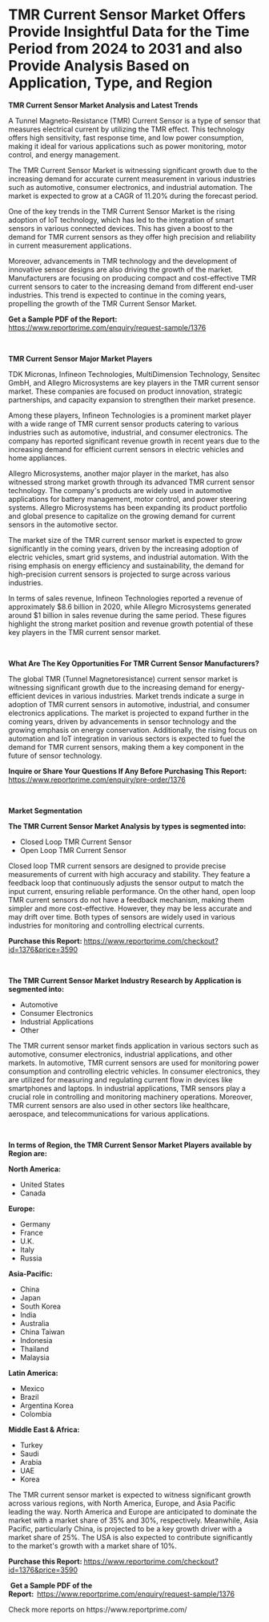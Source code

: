 <p><h1>TMR Current Sensor Market Offers Provide Insightful Data for the Time Period from 2024 to 2031 and also Provide Analysis Based on Application, Type, and Region</h1></p><p><strong>TMR Current Sensor Market Analysis and Latest Trends</strong></p>
<p><p>A Tunnel Magneto-Resistance (TMR) Current Sensor is a type of sensor that measures electrical current by utilizing the TMR effect. This technology offers high sensitivity, fast response time, and low power consumption, making it ideal for various applications such as power monitoring, motor control, and energy management.</p><p>The TMR Current Sensor Market is witnessing significant growth due to the increasing demand for accurate current measurement in various industries such as automotive, consumer electronics, and industrial automation. The market is expected to grow at a CAGR of 11.20% during the forecast period.</p><p>One of the key trends in the TMR Current Sensor Market is the rising adoption of IoT technology, which has led to the integration of smart sensors in various connected devices. This has given a boost to the demand for TMR current sensors as they offer high precision and reliability in current measurement applications.</p><p>Moreover, advancements in TMR technology and the development of innovative sensor designs are also driving the growth of the market. Manufacturers are focusing on producing compact and cost-effective TMR current sensors to cater to the increasing demand from different end-user industries. This trend is expected to continue in the coming years, propelling the growth of the TMR Current Sensor Market.</p></p>
<p><strong>Get a Sample PDF of the Report:&nbsp;</strong> <a href="https://www.reportprime.com/enquiry/request-sample/1376">https://www.reportprime.com/enquiry/request-sample/1376</a></p>
<p>&nbsp;</p>
<p><strong>TMR Current Sensor Major Market Players</strong></p>
<p><p>TDK Micronas, Infineon Technologies, MultiDimension Technology, Sensitec GmbH, and Allegro Microsystems are key players in the TMR current sensor market. These companies are focused on product innovation, strategic partnerships, and capacity expansion to strengthen their market presence.</p><p>Among these players, Infineon Technologies is a prominent market player with a wide range of TMR current sensor products catering to various industries such as automotive, industrial, and consumer electronics. The company has reported significant revenue growth in recent years due to the increasing demand for efficient current sensors in electric vehicles and home appliances.</p><p>Allegro Microsystems, another major player in the market, has also witnessed strong market growth through its advanced TMR current sensor technology. The company's products are widely used in automotive applications for battery management, motor control, and power steering systems. Allegro Microsystems has been expanding its product portfolio and global presence to capitalize on the growing demand for current sensors in the automotive sector.</p><p>The market size of the TMR current sensor market is expected to grow significantly in the coming years, driven by the increasing adoption of electric vehicles, smart grid systems, and industrial automation. With the rising emphasis on energy efficiency and sustainability, the demand for high-precision current sensors is projected to surge across various industries.</p><p>In terms of sales revenue, Infineon Technologies reported a revenue of approximately $8.6 billion in 2020, while Allegro Microsystems generated around $1 billion in sales revenue during the same period. These figures highlight the strong market position and revenue growth potential of these key players in the TMR current sensor market.</p></p>
<p>&nbsp;</p>
<p><strong>What Are The Key Opportunities For TMR Current Sensor Manufacturers?</strong></p>
<p><p>The global TMR (Tunnel Magnetoresistance) current sensor market is witnessing significant growth due to the increasing demand for energy-efficient devices in various industries. Market trends indicate a surge in adoption of TMR current sensors in automotive, industrial, and consumer electronics applications. The market is projected to expand further in the coming years, driven by advancements in sensor technology and the growing emphasis on energy conservation. Additionally, the rising focus on automation and IoT integration in various sectors is expected to fuel the demand for TMR current sensors, making them a key component in the future of sensor technology.</p></p>
<p><strong>Inquire or Share Your Questions If Any Before Purchasing This Report:</strong> <a href="https://www.reportprime.com/enquiry/pre-order/1376">https://www.reportprime.com/enquiry/pre-order/1376</a></p>
<p>&nbsp;</p>
<p><strong>Market Segmentation</strong></p>
<p><strong>The TMR Current Sensor Market Analysis by types is segmented into:</strong></p>
<p><ul><li>Closed Loop TMR Current Sensor</li><li>Open Loop TMR Current Sensor</li></ul></p>
<p><p>Closed loop TMR current sensors are designed to provide precise measurements of current with high accuracy and stability. They feature a feedback loop that continuously adjusts the sensor output to match the input current, ensuring reliable performance. On the other hand, open loop TMR current sensors do not have a feedback mechanism, making them simpler and more cost-effective. However, they may be less accurate and may drift over time. Both types of sensors are widely used in various industries for monitoring and controlling electrical currents.</p></p>
<p><strong>Purchase this Report:&nbsp;</strong><a href="https://www.reportprime.com/checkout?id=1376&price=3590">https://www.reportprime.com/checkout?id=1376&price=3590</a></p>
<p>&nbsp;</p>
<p><strong>The TMR Current Sensor Market Industry Research by Application is segmented into:</strong></p>
<p><ul><li>Automotive</li><li>Consumer Electronics</li><li>Industrial Applications</li><li>Other</li></ul></p>
<p><p>The TMR current sensor market finds application in various sectors such as automotive, consumer electronics, industrial applications, and other markets. In automotive, TMR current sensors are used for monitoring power consumption and controlling electric vehicles. In consumer electronics, they are utilized for measuring and regulating current flow in devices like smartphones and laptops. In industrial applications, TMR sensors play a crucial role in controlling and monitoring machinery operations. Moreover, TMR current sensors are also used in other sectors like healthcare, aerospace, and telecommunications for various applications.</p></p>
<p>&nbsp;</p>
<p><strong>In terms of Region, the TMR Current Sensor Market Players available by Region are:</strong></p>
<p>
    <p> <strong> North America: </strong>
        <ul>
            <li>United States</li>
            <li>Canada</li>
        </ul>
        </p> 
    <p> <strong> Europe: </strong>
        <ul>
            <li>Germany</li>
            <li>France</li>
            <li>U.K.</li>
            <li>Italy</li>
            <li>Russia</li>
        </ul>
        </p> 
    <p> <strong> Asia-Pacific: </strong>
        <ul>
            <li>China</li>
            <li>Japan</li>
            <li>South Korea</li>
            <li>India</li>
            <li>Australia</li>
            <li>China Taiwan</li>
            <li>Indonesia</li>
            <li>Thailand</li>
            <li>Malaysia</li>
        </ul>
        </p> 
    <p> <strong> Latin America: </strong>
        <ul>
            <li>Mexico</li>
            <li>Brazil</li>
            <li>Argentina Korea</li>
            <li>Colombia</li>
        </ul>
        </p> 
    <p> <strong> Middle East & Africa: </strong>
        <ul>
            <li>Turkey</li>
            <li>Saudi</li>
            <li>Arabia</li>
            <li>UAE</li>
            <li>Korea</li>
        </ul>
    </p>
    </p>
<p><p>The TMR current sensor market is expected to witness significant growth across various regions, with North America, Europe, and Asia Pacific leading the way. North America and Europe are anticipated to dominate the market with a market share of 35% and 30%, respectively. Meanwhile, Asia Pacific, particularly China, is projected to be a key growth driver with a market share of 25%. The USA is also expected to contribute significantly to the market's growth with a market share of 10%.</p></p>
<p><strong>Purchase this Report: </strong><a href="https://www.reportprime.com/checkout?id=1376&price=3590">https://www.reportprime.com/checkout?id=1376&price=3590</a></p>
<p>&nbsp;<strong>Get a Sample PDF of the Report:&nbsp;&nbsp;</strong><a href="https://www.reportprime.com/enquiry/request-sample/1376">https://www.reportprime.com/enquiry/request-sample/1376</a></p>
<p><strong></strong></p>
<p>Check more reports on https://www.reportprime.com/</p>